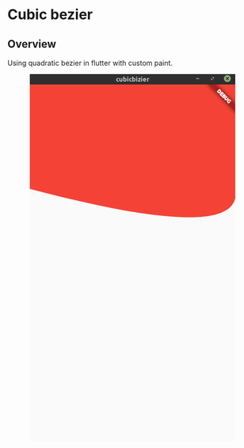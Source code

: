 # Cubic bezier

## Overview

Using quadratic bezier in flutter with custom paint.

<div align="center">
  <img src="./assets/screenshot.gif" >
</div>
